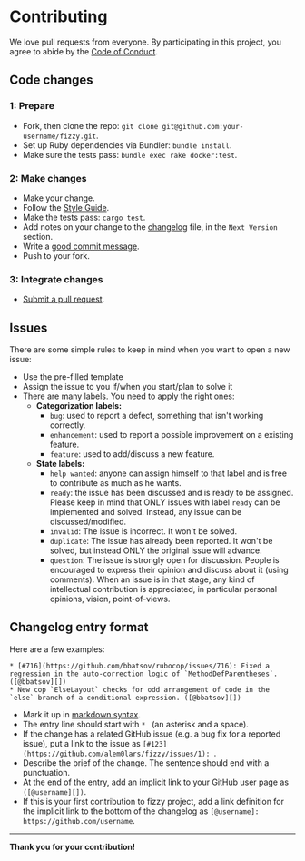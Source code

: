 # Contributing

We love pull requests from everyone. By participating in this project, you agree
to abide by the [Code of Conduct][code_of_conduct].

## Code changes

### 1: Prepare

- Fork, then clone the repo: `git clone git@github.com:your-username/fizzy.git`.
- Set up Ruby dependencies via Bundler: `bundle install`.
- Make sure the tests pass: `bundle exec rake docker:test`.

### 2: Make changes

- Make your change.
- Follow the [Style Guide][style_guide].
- Make the tests pass: `cargo test`.
- Add notes on your change to the [changelog][changelog] file,
  in the `Next Version` section.
- Write a [good commit message][good_commit_message].
- Push to your fork.

### 3: Integrate changes

- [Submit a pull request][send_pull_request].

## Issues

There are some simple rules to keep in mind when you want to open a new issue:

* Use the pre-filled template
* Assign the issue to you if/when you start/plan to solve it
* There are many labels. You need to apply the right ones:
  * **Categorization labels:**
    * `bug`: used to report a defect, something that isn't working correctly.
    * `enhancement`: used to report a possible improvement on a existing feature.
    * `feature`: used to add/discuss a new feature.
  * **State labels:**
    * `help wanted`: anyone can assign himself to that label and is free to contribute as much as he wants.
    * `ready`: the issue has been discussed and is ready to be assigned.
      Please keep in mind that ONLY issues with label `ready` can be implemented and solved.
      Instead, any issue can be discussed/modified.
    * `invalid`: The issue is incorrect. It won't be solved.
    * `duplicate`: The issue has already been reported. It won't be solved, but instead ONLY the original
      issue will advance.
    * `question`: The issue is strongly open for discussion. People is encouraged to express their opinion and
      discuss about it (using comments).
      When an issue is in that stage, any kind of intellectual contribution is appreciated, in particular
      personal opinions, vision, point-of-views.

## Changelog entry format

Here are a few examples:

```
* [#716](https://github.com/bbatsov/rubocop/issues/716): Fixed a regression in the auto-correction logic of `MethodDefParentheses`. ([@bbatsov][])
* New cop `ElseLayout` checks for odd arrangement of code in the `else` branch of a conditional expression. ([@bbatsov][])
```

* Mark it up in [markdown syntax][markdown_syntax].
* The entry line should start with `* ` (an asterisk and a space).
* If the change has a related GitHub issue (e.g. a bug fix for a reported issue), put a link to the issue as `[#123](https://github.com/alem0lars/fizzy/issues/1): `.
* Describe the brief of the change. The sentence should end with a punctuation.
* At the end of the entry, add an implicit link to your GitHub user page as `([@username][])`.
* If this is your first contribution to fizzy project, add a link definition for the implicit link to the bottom of the changelog as `[@username]: https://github.com/username`.

----

**Thank you for your contribution!**


<!-- Link declarations -->

[style_guide]: ./STYLE_GUIDE.md
[code_of_conduct]: ./CODE_OF_CONDUCT.md
[changelog]: ./CHANGELOG.md

[send_pull_request]: https://github.com/alem0lars/fizzy/compare

[houndci]: https://houndci.com

[good_commit_message]: http://tbaggery.com/2008/04/19/a-note-about-git-commit-messages.html

[markdown_syntax]: http://daringfireball.net/projects/markdown/syntax